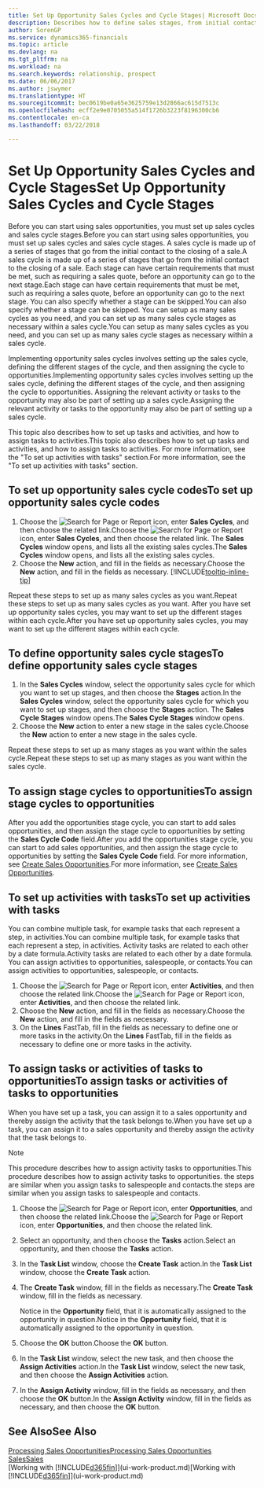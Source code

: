 ```yaml
---
title: Set Up Opportunity Sales Cycles and Cycle Stages| Microsoft Docs
description: Describes how to define sales stages, from initial contact to closing, to create a sales cycle and assign it to opportunities in Finance and Operations, Business edition.
author: SorenGP
ms.service: dynamics365-financials
ms.topic: article
ms.devlang: na
ms.tgt_pltfrm: na
ms.workload: na
ms.search.keywords: relationship, prospect
ms.date: 06/06/2017
ms.author: jswymer
ms.translationtype: HT
ms.sourcegitcommit: bec0619be0a65e3625759e13d2866ac615d7513c
ms.openlocfilehash: ecff2e9e0705055a514f1726b3223f8196300cb6
ms.contentlocale: en-ca
ms.lasthandoff: 03/22/2018

---
```

# <a name="set-up-opportunity-sales-cycles-and-cycle-stages"></a><span data-ttu-id="8f6a7-103">Set Up Opportunity Sales Cycles and Cycle Stages</span><span class="sxs-lookup"><span data-stu-id="8f6a7-103">Set Up Opportunity Sales Cycles and Cycle Stages</span></span>
<span data-ttu-id="8f6a7-104">Before you can start using sales opportunities, you must set up sales cycles and sales cycle stages.</span><span class="sxs-lookup"><span data-stu-id="8f6a7-104">Before you can start using sales opportunities, you must set up sales cycles and sales cycle stages.</span></span> <span data-ttu-id="8f6a7-105">A sales cycle is made up of a series of stages that go from the initial contact to the closing of a sale.</span><span class="sxs-lookup"><span data-stu-id="8f6a7-105">A sales cycle is made up of a series of stages that go from the initial contact to the closing of a sale.</span></span> <span data-ttu-id="8f6a7-106">Each stage can have certain requirements that must be met, such as requiring a sales quote, before an opportunity can go to the next stage.</span><span class="sxs-lookup"><span data-stu-id="8f6a7-106">Each stage can have certain requirements that must be met, such as requiring a sales quote, before an opportunity can go to the next stage.</span></span> <span data-ttu-id="8f6a7-107">You can also specify whether a stage can be skipped.</span><span class="sxs-lookup"><span data-stu-id="8f6a7-107">You can also specify whether a stage can be skipped.</span></span> <span data-ttu-id="8f6a7-108">You can setup as many sales cycles as you need, and you can set up as many sales cycle stages as necessary within a sales cycle.</span><span class="sxs-lookup"><span data-stu-id="8f6a7-108">You can setup as many sales cycles as you need, and you can set up as many sales cycle stages as necessary within a sales cycle.</span></span>

<span data-ttu-id="8f6a7-109">Implementing opportunity sales cycles involves setting up the sales cycle, defining the different stages of the cycle, and then assigning the cycle to opportunities.</span><span class="sxs-lookup"><span data-stu-id="8f6a7-109">Implementing opportunity sales cycles involves setting up the sales cycle, defining the different stages of the cycle, and then assigning the cycle to opportunities.</span></span> <span data-ttu-id="8f6a7-110">Assigning the relevant activity or tasks to the opportunity may also be part of setting up a sales cycle.</span><span class="sxs-lookup"><span data-stu-id="8f6a7-110">Assigning the relevant activity or tasks to the opportunity may also be part of setting up a sales cycle.</span></span>

<span data-ttu-id="8f6a7-111">This topic also describes how to set up tasks and activities, and how to assign tasks to activities.</span><span class="sxs-lookup"><span data-stu-id="8f6a7-111">This topic also describes how to set up tasks and activities, and how to assign tasks to activities.</span></span> <span data-ttu-id="8f6a7-112">For more information, see the "To set up activities with tasks" section.</span><span class="sxs-lookup"><span data-stu-id="8f6a7-112">For more information, see the "To set up activities with tasks" section.</span></span>

## <a name="to-set-up-opportunity-sales-cycle-codes"></a><span data-ttu-id="8f6a7-113">To set up opportunity sales cycle codes</span><span class="sxs-lookup"><span data-stu-id="8f6a7-113">To set up opportunity sales cycle codes</span></span>
1. <span data-ttu-id="8f6a7-114">Choose the ![Search for Page or Report](media/ui-search/search_small.png "Search for Page or Report icon") icon, enter **Sales Cycles**, and then choose the related link.</span><span class="sxs-lookup"><span data-stu-id="8f6a7-114">Choose the ![Search for Page or Report](media/ui-search/search_small.png "Search for Page or Report icon") icon, enter **Sales Cycles**, and then choose the related link.</span></span> <span data-ttu-id="8f6a7-115">The **Sales Cycles** window opens, and lists all the existing sales cycles.</span><span class="sxs-lookup"><span data-stu-id="8f6a7-115">The **Sales Cycles** window opens, and lists all the existing sales cycles.</span></span>
2. <span data-ttu-id="8f6a7-116">Choose the **New** action, and fill in the fields as necessary.</span><span class="sxs-lookup"><span data-stu-id="8f6a7-116">Choose the **New** action, and fill in the fields as necessary.</span></span> [!INCLUDE[tooltip-inline-tip](includes/tooltip-inline-tip_md.md)]

<span data-ttu-id="8f6a7-117">Repeat these steps to set up as many sales cycles as you want.</span><span class="sxs-lookup"><span data-stu-id="8f6a7-117">Repeat these steps to set up as many sales cycles as you want.</span></span> <span data-ttu-id="8f6a7-118">After you have set up opportunity sales cycles, you may want to set up the different stages within each cycle.</span><span class="sxs-lookup"><span data-stu-id="8f6a7-118">After you have set up opportunity sales cycles, you may want to set up the different stages within each cycle.</span></span>

## <a name="to-define-opportunity-sales-cycle-stages"></a><span data-ttu-id="8f6a7-119">To define opportunity sales cycle stages</span><span class="sxs-lookup"><span data-stu-id="8f6a7-119">To define opportunity sales cycle stages</span></span>
1. <span data-ttu-id="8f6a7-120">In the **Sales Cycles** window, select the opportunity sales cycle for which you want to set up stages, and then choose the **Stages** action.</span><span class="sxs-lookup"><span data-stu-id="8f6a7-120">In the **Sales Cycles** window, select the opportunity sales cycle for which you want to set up stages, and then choose the **Stages** action.</span></span> <span data-ttu-id="8f6a7-121">The **Sales Cycle Stages** window opens.</span><span class="sxs-lookup"><span data-stu-id="8f6a7-121">The **Sales Cycle Stages** window opens.</span></span>
2. <span data-ttu-id="8f6a7-122">Choose the **New** action to enter a new stage in the sales cycle.</span><span class="sxs-lookup"><span data-stu-id="8f6a7-122">Choose the **New** action to enter a new stage in the sales cycle.</span></span>

<span data-ttu-id="8f6a7-123">Repeat these steps to set up as many stages as you want within the sales cycle.</span><span class="sxs-lookup"><span data-stu-id="8f6a7-123">Repeat these steps to set up as many stages as you want within the sales cycle.</span></span>

## <a name="to-assign-stage-cycles-to-opportunities"></a><span data-ttu-id="8f6a7-124">To assign stage cycles to opportunities</span><span class="sxs-lookup"><span data-stu-id="8f6a7-124">To assign stage cycles to opportunities</span></span>
<span data-ttu-id="8f6a7-125">After you add the opportunities stage cycle, you can start to add sales opportunities, and then assign the stage cycle to opportunities by setting the **Sales Cycle Code** field.</span><span class="sxs-lookup"><span data-stu-id="8f6a7-125">After you add the opportunities stage cycle, you can start to add sales opportunities, and then assign the stage cycle to opportunities by setting the **Sales Cycle Code** field.</span></span> <span data-ttu-id="8f6a7-126">For more information, see [Create Sales Opportunities](marketing-how-create-opportunities.md).</span><span class="sxs-lookup"><span data-stu-id="8f6a7-126">For more information, see [Create Sales Opportunities](marketing-how-create-opportunities.md).</span></span>

## <a name="to-set-up-activities-with-tasks"></a><span data-ttu-id="8f6a7-127">To set up activities with tasks</span><span class="sxs-lookup"><span data-stu-id="8f6a7-127">To set up activities with tasks</span></span>
<span data-ttu-id="8f6a7-128">You can combine multiple task, for example tasks that each represent a step, in activities.</span><span class="sxs-lookup"><span data-stu-id="8f6a7-128">You can combine multiple task, for example tasks that each represent a step, in activities.</span></span> <span data-ttu-id="8f6a7-129">Activity tasks are related to each other by a date formula.</span><span class="sxs-lookup"><span data-stu-id="8f6a7-129">Activity tasks are related to each other by a date formula.</span></span> <span data-ttu-id="8f6a7-130">You can assign activities to opportunities, salespeople, or contacts.</span><span class="sxs-lookup"><span data-stu-id="8f6a7-130">You can assign activities to opportunities, salespeople, or contacts.</span></span>

1. <span data-ttu-id="8f6a7-131">Choose the ![Search for Page or Report](media/ui-search/search_small.png "Search for Page or Report icon") icon, enter **Activities**, and then choose the related link.</span><span class="sxs-lookup"><span data-stu-id="8f6a7-131">Choose the ![Search for Page or Report](media/ui-search/search_small.png "Search for Page or Report icon") icon, enter **Activities**, and then choose the related link.</span></span>
2. <span data-ttu-id="8f6a7-132">Choose the **New** action, and fill in the fields as necessary.</span><span class="sxs-lookup"><span data-stu-id="8f6a7-132">Choose the **New** action, and fill in the fields as necessary.</span></span>
3. <span data-ttu-id="8f6a7-133">On the **Lines** FastTab, fill in the fields as necessary to define one or more tasks in the activity.</span><span class="sxs-lookup"><span data-stu-id="8f6a7-133">On the **Lines** FastTab, fill in the fields as necessary to define one or more tasks in the activity.</span></span>

## <a name="to-assign-tasks-or-activities-of-tasks-to-opportunities"></a><span data-ttu-id="8f6a7-134">To assign tasks or activities of tasks to opportunities</span><span class="sxs-lookup"><span data-stu-id="8f6a7-134">To assign tasks or activities of tasks to opportunities</span></span>
<span data-ttu-id="8f6a7-135">When you have set up a task, you can assign it to a sales opportunity and thereby assign the activity that the task belongs to.</span><span class="sxs-lookup"><span data-stu-id="8f6a7-135">When you have set up a task, you can assign it to a sales opportunity and thereby assign the activity that the task belongs to.</span></span>

> [!NOTE]  
>   <span data-ttu-id="8f6a7-136">This procedure describes how to assign activity tasks to opportunities.</span><span class="sxs-lookup"><span data-stu-id="8f6a7-136">This procedure describes how to assign activity tasks to opportunities.</span></span> <span data-ttu-id="8f6a7-137">the steps are similar when you assign tasks to salespeople and contacts.</span><span class="sxs-lookup"><span data-stu-id="8f6a7-137">the steps are similar when you assign tasks to salespeople and contacts.</span></span>

1. <span data-ttu-id="8f6a7-138">Choose the ![Search for Page or Report](media/ui-search/search_small.png "Search for Page or Report icon") icon, enter **Opportunities**, and then choose the related link.</span><span class="sxs-lookup"><span data-stu-id="8f6a7-138">Choose the ![Search for Page or Report](media/ui-search/search_small.png "Search for Page or Report icon") icon, enter **Opportunities**, and then choose the related link.</span></span>
2. <span data-ttu-id="8f6a7-139">Select an opportunity, and then choose the **Tasks** action.</span><span class="sxs-lookup"><span data-stu-id="8f6a7-139">Select an opportunity, and then choose the **Tasks** action.</span></span>
3. <span data-ttu-id="8f6a7-140">In the **Task List** window, choose the **Create Task** action.</span><span class="sxs-lookup"><span data-stu-id="8f6a7-140">In the **Task List** window, choose the **Create Task** action.</span></span>
4.  <span data-ttu-id="8f6a7-141">The **Create Task** window, fill in the fields as necessary.</span><span class="sxs-lookup"><span data-stu-id="8f6a7-141">The **Create Task** window, fill in the fields as necessary.</span></span>

    <span data-ttu-id="8f6a7-142">Notice in the **Opportunity** field, that it is automatically assigned to the opportunity in question.</span><span class="sxs-lookup"><span data-stu-id="8f6a7-142">Notice in the **Opportunity** field, that it is automatically assigned to the opportunity in question.</span></span>
5. <span data-ttu-id="8f6a7-143">Choose the **OK** button.</span><span class="sxs-lookup"><span data-stu-id="8f6a7-143">Choose the **OK** button.</span></span>
6. <span data-ttu-id="8f6a7-144">In the **Task List** window, select the new task, and then choose the **Assign Activities** action.</span><span class="sxs-lookup"><span data-stu-id="8f6a7-144">In the **Task List** window, select the new task, and then choose the **Assign Activities** action.</span></span>
7. <span data-ttu-id="8f6a7-145">In the **Assign Activity** window, fill in the fields as necessary, and then choose the **OK** button.</span><span class="sxs-lookup"><span data-stu-id="8f6a7-145">In the **Assign Activity** window, fill in the fields as necessary, and then choose the **OK** button.</span></span>

## <a name="see-also"></a><span data-ttu-id="8f6a7-146">See Also</span><span class="sxs-lookup"><span data-stu-id="8f6a7-146">See Also</span></span>
[<span data-ttu-id="8f6a7-147">Processing Sales Opportunities</span><span class="sxs-lookup"><span data-stu-id="8f6a7-147">Processing Sales Opportunities</span></span>](marketing-processing-sales-opportunities.md)  
[<span data-ttu-id="8f6a7-148">Sales</span><span class="sxs-lookup"><span data-stu-id="8f6a7-148">Sales</span></span>](sales-manage-sales.md)  
<span data-ttu-id="8f6a7-149">[Working with [!INCLUDE[d365fin](includes/d365fin_md.md)]](ui-work-product.md)</span><span class="sxs-lookup"><span data-stu-id="8f6a7-149">[Working with [!INCLUDE[d365fin](includes/d365fin_md.md)]](ui-work-product.md)</span></span>


